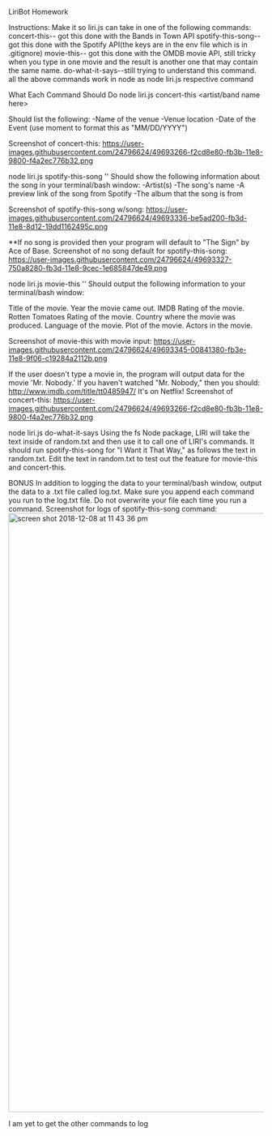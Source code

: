LiriBot Homework

Instructions: Make it so liri.js can take in one of the following commands: concert-this-- got this done with the Bands in Town API spotify-this-song-- got this done with the Spotify API(the keys are in the env file which is in .gitignore) movie-this-- got this done with the OMDB movie API, still tricky when you type in one movie and the result is another one that may contain the same name. do-what-it-says--still trying to understand this command. all the above commands work in node as node liri.js respective command

What Each Command Should Do node liri.js concert-this <artist/band name here>

Should list the following: 
-Name of the venue 
-Venue location 
-Date of the Event (use moment to format this as "MM/DD/YYYY")

Screenshot of concert-this: https://user-images.githubusercontent.com/24796624/49693266-f2cd8e80-fb3b-11e8-9800-f4a2ec776b32.png

node liri.js spotify-this-song '' Should show the following information about the song in your terminal/bash window: 
-Artist(s) 
-The song's name 
-A preview link of the song from Spotify 
-The album that the song is from 

Screenshot of spotify-this-song w/song: https://user-images.githubusercontent.com/24796624/49693336-be5ad200-fb3d-11e8-8d12-19dd1162495c.png

**If no song is provided then your program will default to "The Sign" by Ace of Base. Screenshot of no song default for spotify-this-song: https://user-images.githubusercontent.com/24796624/49693327-750a8280-fb3d-11e8-9cec-1e685847de49.png

node liri.js movie-this '' Should output the following information to your terminal/bash window:

Title of the movie.
Year the movie came out.
IMDB Rating of the movie.
Rotten Tomatoes Rating of the movie.
Country where the movie was produced.
Language of the movie.
Plot of the movie.
Actors in the movie. 

Screenshot of movie-this with movie input: https://user-images.githubusercontent.com/24796624/49693345-00841380-fb3e-11e8-9f06-c19284a2112b.png

If the user doesn't type a movie in, the program will output data for the movie 'Mr. Nobody.' If you haven't watched "Mr. Nobody," then you should: http://www.imdb.com/title/tt0485947/ It's on Netflix!
Screenshot of concert-this: https://user-images.githubusercontent.com/24796624/49693266-f2cd8e80-fb3b-11e8-9800-f4a2ec776b32.png


node liri.js do-what-it-says
Using the fs Node package, LIRI will take the text inside of random.txt and then use it to call one of LIRI's commands.
It should run spotify-this-song for "I Want it That Way," as follows the text in random.txt.
Edit the text in random.txt to test out the feature for movie-this and concert-this.


BONUS
In addition to logging the data to your terminal/bash window, output the data to a .txt file called log.txt.
Make sure you append each command you run to the log.txt file.
Do not overwrite your file each time you run a command.
Screenshot for logs of spotify-this-song command: <img width="1182" alt="screen shot 2018-12-08 at 11 43 36 pm" src="https://user-images.githubusercontent.com/24796624/49693512-2364f680-fb43-11e8-9723-28642a9422f3.png">

I am yet to get the other commands to log



